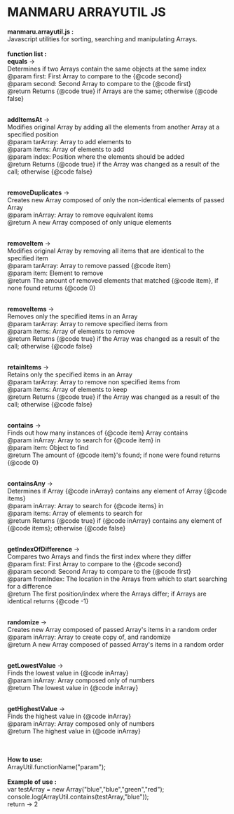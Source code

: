 MANMARU ARRAYUTIL JS
===============

<b>manmaru.arrayutil.js :</b> <br>
Javascript utilities for sorting, searching and manipulating Arrays.<br><br>
<b>function list :</b><br>
<b>equals</b> -><br>
Determines if two Arrays contain the same objects at the same index<br>
@param first: First Array to compare to the {@code second}<br>
@param second: Second Array to compare to the {@code first}<br>
@return Returns {@code true} if Arrays are the same; otherwise {@code false}<br><br>
    
<b>addItemsAt</b> -><br>
Modifies original Array by adding all the elements from another Array at a specified position<br>
@param tarArray: Array to add elements to<br>
@param items: Array of elements to add<br>
@param index: Position where the elements should be added<br>
@return Returns {@code true} if the Array was changed as a result of the call; otherwise {@code false}<br><br>
    
<b>removeDuplicates</b> -><br>
Creates new Array composed of only the non-identical elements of passed Array<br>
@param inArray: Array to remove equivalent items<br>
@return A new Array composed of only unique elements<br><br>
    
<b>removeItem</b> -><br>
Modifies original Array by removing all items that are identical to the specified item<br>
@param tarArray: Array to remove passed {@code item}<br>
@param item: Element to remove<br>
@return The amount of removed elements that matched {@code item}, if none found returns {@code 0}<br><br>
    
<b>removeItems</b> -><br>
Removes only the specified items in an Array<br>
@param tarArray: Array to remove specified items from<br>
@param items: Array of elements to remove<br>
@return Returns {@code true} if the Array was changed as a result of the call; otherwise {@code false}<br><br>
    
<b>retainItems</b> -><br>
Retains only the specified items in an Array<br>
@param tarArray: Array to remove non specified items from<br>
@param items: Array of elements to keep<br>
@return Returns {@code true} if the Array was changed as a result of the call; otherwise {@code false}<br><br>
    
<b>contains</b> -><br>
Finds out how many instances of {@code item} Array contains<br>
@param inArray: Array to search for {@code item} in<br>
@param item: Object to find<br>
@return The amount of {@code item}'s found; if none were found returns {@code 0}<br><br>
    
<b>containsAny</b> -><br>
Determines if Array {@code inArray} contains any element of Array {@code items}<br>
@param inArray: Array to search for {@code items} in<br>
@param items: Array of elements to search for<br>
@return Returns {@code true} if {@code inArray} contains any element of {@code items}; otherwise {@code false}<br><br>
    
<b>getIndexOfDifference</b> -><br>
Compares two Arrays and finds the first index where they differ<br>
@param first: First Array to compare to the {@code second}<br>
@param second: Second Array to compare to the {@code first}<br>
@param fromIndex: The location in the Arrays from which to start searching for a difference<br>
@return The first position/index where the Arrays differ; if Arrays are identical returns {@code -1}<br><br>
    
<b>randomize</b> -><br>
Creates new Array composed of passed Array's items in a random order<br>
@param inArray: Array to create copy of, and randomize<br>
@return A new Array composed of passed Array's items in a random order<br><br>
    
<b>getLowestValue</b> -><br>
Finds the lowest value in {@code inArray}<br>
@param inArray: Array composed only of numbers<br>
@return The lowest value in {@code inArray}<br><br>
    
<b>getHighestValue</b> -> <br>
Finds the highest value in {@code inArray}<br>
@param inArray: Array composed only of numbers<br>
@return The highest value in {@code inArray}<br><br><br>
    
<b>How to use:</b><br>
ArrayUtil.functionName("param");<br>
<br>
<b>Example of use :</b><br>
var testArray = new Array("blue","blue","green","red");<br>
console.log(ArrayUtil.contains(testArray,"blue"));<br>
return -> 2
